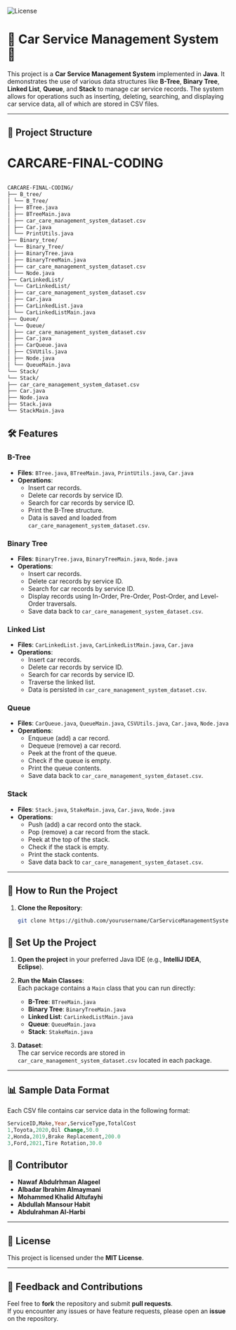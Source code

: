 ![License](https://img.shields.io/badge/license-MIT-blue.svg)


# 🚗 **Car Service Management System** 🚗

This project is a **Car Service Management System** implemented in **Java**. It demonstrates the use of various data structures like **B-Tree**, **Binary Tree**, **Linked List**, **Queue**, and **Stack** to manage car service records. The system allows for operations such as inserting, deleting, searching, and displaying car service data, all of which are stored in CSV files.

---

## 📂 **Project Structure**

# CARCARE-FINAL-CODING
```bash

CARCARE-FINAL-CODING/
├── B_tree/
│ └── B_Tree/
│ ├── BTree.java
│ ├── BTreeMain.java
│ ├── car_care_management_system_dataset.csv
│ ├── Car.java
│ └── PrintUtils.java
├── Binary_tree/
│ └── Binary_Tree/
│ ├── BinaryTree.java
│ ├── BinaryTreeMain.java
│ ├── car_care_management_system_dataset.csv
│ └── Node.java
├── CarLinkedList/
│ └── CarLinkedList/
│ ├── car_care_management_system_dataset.csv
│ ├── Car.java
│ ├── CarLinkedList.java
│ └── CarLinkedListMain.java
├── Queue/
│ └── Queue/
│ ├── car_care_management_system_dataset.csv
│ ├── Car.java
│ ├── CarQueue.java
│ ├── CSVUtils.java
│ ├── Node.java
│ └── QueueMain.java
└── Stack/
└── Stack/
├── car_care_management_system_dataset.csv
├── Car.java
├── Node.java
├── Stack.java
└── StackMain.java


```

## 🛠️ **Features**

### **B-Tree**
- **Files**: `BTree.java`, `BTreeMain.java`, `PrintUtils.java`, `Car.java`
- **Operations**:
  - Insert car records.
  - Delete car records by service ID.
  - Search for car records by service ID.
  - Print the B-Tree structure.
  - Data is saved and loaded from `car_care_management_system_dataset.csv`.

### **Binary Tree**
- **Files**: `BinaryTree.java`, `BinaryTreeMain.java`, `Node.java`
- **Operations**:
  - Insert car records.
  - Delete car records by service ID.
  - Search for car records by service ID.
  - Display records using In-Order, Pre-Order, Post-Order, and Level-Order traversals.
  - Save data back to `car_care_management_system_dataset.csv`.

### **Linked List**
- **Files**: `CarLinkedList.java`, `CarLinkedListMain.java`, `Car.java`
- **Operations**:
  - Insert car records.
  - Delete car records by service ID.
  - Search for car records by service ID.
  - Traverse the linked list.
  - Data is persisted in `car_care_management_system_dataset.csv`.

### **Queue**
- **Files**: `CarQueue.java`, `QueueMain.java`, `CSVUtils.java`, `Car.java`, `Node.java`
- **Operations**:
  - Enqueue (add) a car record.
  - Dequeue (remove) a car record.
  - Peek at the front of the queue.
  - Check if the queue is empty.
  - Print the queue contents.
  - Save data back to `car_care_management_system_dataset.csv`.

### **Stack**
- **Files**: `Stack.java`, `StakeMain.java`, `Car.java`, `Node.java`
- **Operations**:
  - Push (add) a car record onto the stack.
  - Pop (remove) a car record from the stack.
  - Peek at the top of the stack.
  - Check if the stack is empty.
  - Print the stack contents.
  - Save data back to `car_care_management_system_dataset.csv`.

---

## 🚀 **How to Run the Project**

1. **Clone the Repository**:
   ```bash
   git clone https://github.com/yourusername/CarServiceManagementSystem.git
    ```

 ## 🚀 **Set Up the Project**

1. **Open the project** in your preferred Java IDE (e.g., **IntelliJ IDEA**, **Eclipse**).

2. **Run the Main Classes**:  
   Each package contains a `Main` class that you can run directly:
   - **B-Tree**: `BTreeMain.java`
   - **Binary Tree**: `BinaryTreeMain.java`
   - **Linked List**: `CarLinkedListMain.java`
   - **Queue**: `QueueMain.java`
   - **Stack**: `StakeMain.java`

3. **Dataset**:  
   The car service records are stored in `car_care_management_system_dataset.csv` located in each package.

---

## 📊 **Sample Data Format**

Each CSV file contains car service data in the following format:

```sql
ServiceID,Make,Year,ServiceType,TotalCost
1,Toyota,2020,Oil Change,50.0
2,Honda,2019,Brake Replacement,200.0
3,Ford,2021,Tire Rotation,30.0

```
## 👥 **Contributor**

- **Nawaf Abdulrhman Alageel**
- **Albadar Ibrahim Almaymani**
- **Mohammed Khalid Altufayhi**
- **Abdullah Mansour Habit**
- **Abdulrahman Al-Harbi**


---

## 📝 **License**

This project is licensed under the **MIT License**.

---

## 💬 **Feedback and Contributions**

Feel free to **fork** the repository and submit **pull requests**.  
If you encounter any issues or have feature requests, please open an **issue** on the repository.

